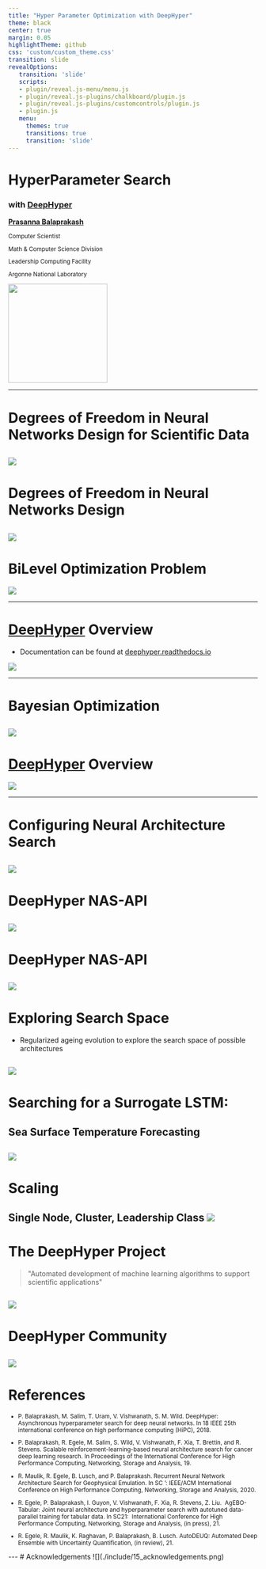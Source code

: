 ```yaml
---
title: "Hyper Parameter Optimization with DeepHyper"
theme: black
center: true
margin: 0.05
highlightTheme: github
css: 'custom/custom_theme.css'
transition: slide
revealOptions:
   transition: 'slide'
   scripts:
   - plugin/reveal.js-menu/menu.js
   - plugin/reveal.js-plugins/chalkboard/plugin.js
   - plugin/reveal.js-plugins/customcontrols/plugin.js
   - plugin.js
   menu:
     themes: true
     transitions: true
     transition: 'slide'
---
```


# HyperParameter Search

### with [DeepHyper](https://deephyper.readthedocs.io)

[**Prasanna Balaprakash**](https://www.mcs.anl.gov/~/pbalapra/)
<small style="float;text-align:left;">

Computer Scientist
    
Math & Computer Science Division
    
Leadership Computing Facility
    
Argonne National Laboratory
    
</small>
<a href="(https://github.com/deephyper/deephyper"><img src="./include/deephyper.png" width="200" style="align:right;"></a>

---
# Degrees of Freedom in Neural Networks Design for Scientific Data

![](./include/01_dof_sd.png)
---
# Degrees of Freedom in Neural Networks Design
![](./include/02_dof.png)
---

# BiLevel Optimization Problem
![](./include/03_biopt.png) 

---

# [DeepHyper](http://deephyper.readthedocs.io) Overview
- Documentation can be found at [deephyper.readthedocs.io](https://deephyper.readthedocs.io)
    
![](./include/04_dhoverview.png)

---
# Bayesian Optimization

![](./include/05_bayesian.png)
---
# [DeepHyper](http://deephyper.readthedocs.io) Overview
![](./include/06_dhoverview_1.png)

---
# Configuring Neural Architecture Search
![](./include/07_cfgnas.png)
---
# DeepHyper NAS-API
![](./include/08_nasapi.png)
---
# DeepHyper NAS-API
![](./include/09_nasapi_1.png)
---
# Exploring Search Space
- Regularized ageing evolution to explore the search space of possible architectures

![](./include/10_exploress.png) <!-- .element width="80%" align="center" -->
---
# Searching for a Surrogate LSTM:
## Sea Surface Temperature Forecasting
![](./include/11_lstm.png)
---
# Scaling
**Single Node, Cluster, Leadership Class**
![](./include/12_scaling.png)
---
# The DeepHyper Project

> "Automated development of machine learning algorithms to support scientific applications"

![](./include/13_dhproject.png)
---
# DeepHyper Community
![](./include/14_dhcommunity.png)
---
# References
<small>

- P. Balaprakash, M. Salim, T. Uram, V. Vishwanath, S. M. Wild. DeepHyper: Asynchronous hyperparameter search for deep neural networks. In 18 IEEE 25th international conference on high performance computing (HiPC), 2018.

- P. Balaprakash, R. Egele, M. Salim, S. Wild, V. Vishwanath, F. Xia, T. Brettin, and R. Stevens. Scalable reinforcement-learning-based neural architecture search for cancer deep learning research. In Proceedings of the International Conference for High Performance Computing, Networking, Storage and Analysis, 19.

- R. Maulik, R. Egele, B. Lusch, and P. Balaprakash. Recurrent Neural Network Architecture Search for Geophysical Emulation. In SC ’: IEEE/ACM International Conference on High Performance Computing, Networking, Storage and Analysis, 2020.

- R. Egele, P. Balaprakash, I. Guyon, V. Vishwanath, F. Xia, R. Stevens, Z. Liu.  AgEBO-Tabular: Joint neural architecture and hyperparameter search with autotuned data-parallel training for tabular data. In SC21:  International Conference for High Performance Computing, Networking, Storage and Analysis, (in press), 21.

- R. Egele, R. Maulik, K. Raghavan, P. Balaprakash, B. Lusch. AutoDEUQ: Automated Deep Ensemble with Uncertainty Quantification, (in review), 21.

</small>
---
# Acknowledgements
![](./include/15_acknowledgements.png)
